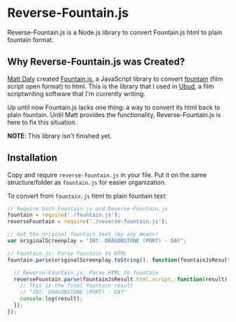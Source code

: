 # Reverse-Fountain.js

Reverse-Fountain.js is a Node.js library to convert Fountain.js html to plain fountain format.

## Why Reverse-Fountain.js was Created?

[Matt Daly](https://github.com/mattdaly) created [Fountain.js](https://github.com/mattdaly/Fountain.js), a JavaScript library to convert [fountain](https://fountain.io/) (film script open format) to html. This is the library that I used in [Ubud](https://github.com/ianadiwibowo/ubud), a film scriptwriting software that I'm currently writing.

Up until now Fountain.js lacks one thing: a way to convert its html back to plain fountain. Until Matt provides the functionality, Reverse-Fountain.js is here to fix this situation.

**NOTE**: This library isn't finished yet.

## Installation

Copy and require `reverse-fountain.js` in your file. Put it on the same structure/folder as `fountain.js` for easier organization.

To convert from `fountain.js` html to plain fountain text:

```javascript
// Require both Fountain.js and Reverse-Fountain.js
fountain = require('./fountain.js');
reverseFountain = require('./reverse-fountain.js');

// Get the original fountain text (by any means)
var originalScreenplay = "INT. DRAGONSTONE (PORT) - DAY";

// Fountain.js: Parse fountain to HTML
fountain.parse(originalScreenplay.toString(), function(fountainJsResult) {

  // Reverse-Fountain.js: Parse HTML to fountain
  reverseFountain.parse(fountainJsResult.html.script, function(result) {
    // This is the final fountain result
    // "INT. DRAGONSTONE (PORT) - DAY"
    console.log(result);
  });
});
```
